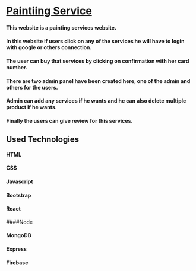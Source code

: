 # [Paintiing Service](https://home-painting-d9605.web.app/)
#### This website is a painting services website. 
#### In this website if users click on any of the services he will have to login with google or others connection. 
#### The user can buy that services by clicking on confirmation with her card number.
#### There are two admin panel have been created here, one of the admin and others for the users. 
#### Admin can add any services if he wants and he can also delete multiple product if he wants. 
#### Finally the users can give review for this services.

## Used Technologies
#### HTML
#### CSS
#### Javascript
#### Bootstrap
#### React
####Node
#### MongoDB
#### Express
#### Firebase
